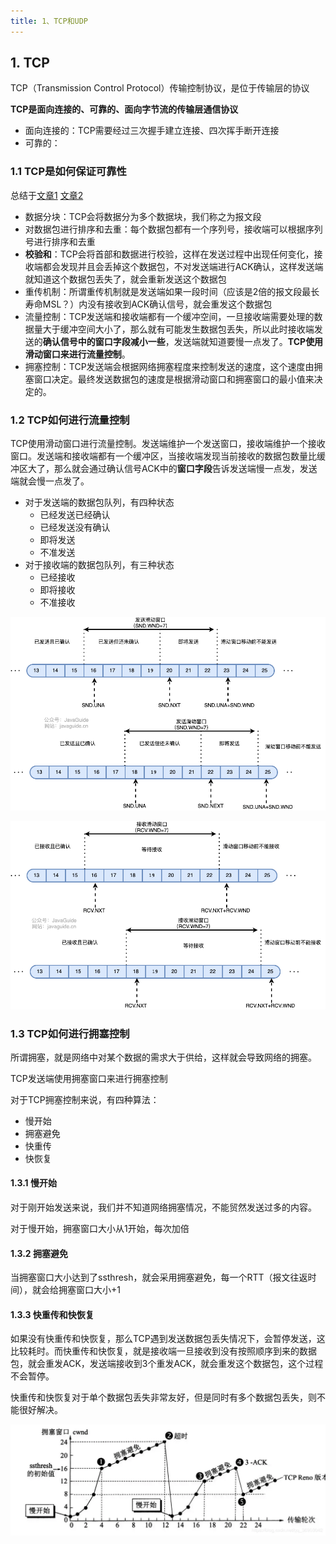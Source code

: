 ```yaml
---
title: 1、TCP和UDP
---
```

## 1. TCP

TCP（Transmission Control Protocol）传输控制协议，是位于传输层的协议

**TCP是面向连接的、可靠的、面向字节流的传输层通信协议**

- 面向连接的：TCP需要经过三次握手建立连接、四次挥手断开连接
- 可靠的：

### 1.1 TCP是如何保证可靠性

总结于[文章1](https://zhuanlan.zhihu.com/p/112317245) [文章2](https://javaguide.cn/cs-basics/network/tcp-reliability-guarantee.html)

- 数据分块：TCP会将数据分为多个数据块，我们称之为报文段
- 对数据包进行排序和去重：每个数据包都有一个序列号，接收端可以根据序列号进行排序和去重
- **校验和**：TCP会将首部和数据进行校验，这样在发送过程中出现任何变化，接收端都会发现并且会丢掉这个数据包，不对发送端进行ACK确认，这样发送端就知道这个数据包丢失了，就会重新发送这个数据包
- 重传机制：所谓重传机制就是发送端如果一段时间（应该是2倍的报文段最长寿命MSL？）内没有接收到ACK确认信号，就会重发这个数据包
- 流量控制：TCP发送端和接收端都有一个缓冲空间，一旦接收端需要处理的数据量大于缓冲空间大小了，那么就有可能发生数据包丢失，所以此时接收端发送的**确认信号中的窗口字段减小一些**，发送端就知道要慢一点发了。**TCP使用滑动窗口来进行流量控制**。
- 拥塞控制：TCP发送端会根据网络拥塞程度来控制发送的速度，这个速度由拥塞窗口决定。最终发送数据包的速度是根据滑动窗口和拥塞窗口的最小值来决定的。

### 1.2 TCP如何进行流量控制

TCP使用滑动窗口进行流量控制。发送端维护一个发送窗口，接收端维护一个接收窗口。发送端和接收端都有一个缓冲区，当接收端发现当前接收的数据包数量比缓冲区大了，那么就会通过确认信号ACK中的**窗口字段**告诉发送端慢一点发，发送端就会慢一点发了。

- 对于发送端的数据包队列，有四种状态
  - 已经发送已经确认
  - 已经发送没有确认
  - 即将发送
  - 不准发送
- 对于接收端的数据包队列，有三种状态
  - 已经接收
  - 即将接收
  - 不准接收

![1711184425223](image/tcp_udp/1711184425223.png)

![1711184452694](image/tcp_udp/1711184452694.png)

### 1.3 TCP如何进行拥塞控制

所谓拥塞，就是网络中对某个数据的需求大于供给，这样就会导致网络的拥塞。

TCP发送端使用拥塞窗口来进行拥塞控制

对于TCP拥塞控制来说，有四种算法：

- 慢开始
- 拥塞避免
- 快重传
- 快恢复

#### 1.3.1 慢开始

对于刚开始发送来说，我们并不知道网络拥塞情况，不能贸然发送过多的内容。

对于慢开始，拥塞窗口大小从1开始，每次加倍

#### 1.3.2 拥塞避免

当拥塞窗口大小达到了ssthresh，就会采用拥塞避免，每一个RTT（报文往返时间），就会给拥塞窗口大小+1

#### 1.3.3 快重传和快恢复

如果没有快重传和快恢复，那么TCP遇到发送数据包丢失情况下，会暂停发送，这比较耗时。而快重传和快恢复，就是接收端一旦接收到没有按照顺序到来的数据包，就会重发ACK，发送端接收到3个重发ACK，就会重发这个数据包，这个过程不会暂停。

快重传和快恢复对于单个数据包丢失非常友好，但是同时有多个数据包丢失，则不能很好解决。

![1711186888383](image/tcp_udp/1711186888383.png)
